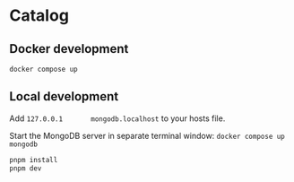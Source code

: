 # Catalog

## Docker development

`docker compose up`

## Local development

Add `127.0.0.1       mongodb.localhost` to your hosts file.

Start the MongoDB server in separate terminal window: `docker compose up mongodb`

```bash
pnpm install
pnpm dev
```
